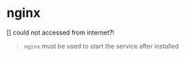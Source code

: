 # nginx  
[]  could not accessed from internet?!  
> `nginx` must be used to start the service after installed  

